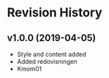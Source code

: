Revision History
===========================================

v1.0.0 (2019-04-05)
-------------------
*   Style and content added
*   Added redovisningen
*   Kmom01
